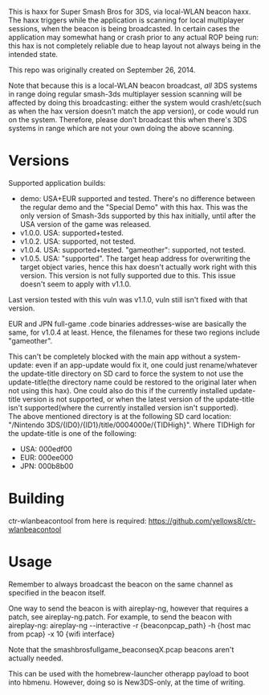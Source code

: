This is haxx for Super Smash Bros for 3DS, via local-WLAN beacon haxx. The haxx triggers while the application is scanning for local multiplayer sessions, when the beacon is being broadcasted.
In certain cases the application may somewhat hang or crash prior to any actual ROP being run: this hax is not completely reliable due to heap layout not always being in the intended state.

This repo was originally created on September 26, 2014.

Note that because this is a local-WLAN beacon broadcast, *all* 3DS systems in range doing regular smash-3ds multiplayer session scanning will be affected by doing this broadcasting: either the system would crash/etc(such as when the hax version doesn't match the app version), or code would run on the system. Therefore, please don't broadcast this when there's 3DS systems in range which are not your own doing the above scanning.

# Versions
Supported application builds:
* demo: USA+EUR supported and tested. There's no difference between the regular demo and the "Special Demo" with this hax. This was the only version of Smash-3ds supported by this hax initially, until after the USA version of the game was released.
* v1.0.0. USA: supported+tested.
* v1.0.2. USA: supported, not tested.
* v1.0.4. USA: supported+tested. "gameother": supported, not tested.
* v1.0.5. USA: "supported". The target heap address for overwriting the target object varies, hence this hax doesn't actually work right with this version. This version is not fully supported due to this. This issue doesn't seem to apply with v1.1.0.

Last version tested with this vuln was v1.1.0, vuln still isn't fixed with that version.

EUR and JPN full-game .code binaries addresses-wise are basically the same, for v1.0.4 at least. Hence, the filenames for these two regions include "gameother".

This can't be completely blocked with the main app without a system-update: even if an app-update would fix it, one could just rename/whatever the update-title directory on SD card to force the system to not use the update-title(the directory name could be restored to the original later when not using this hax). One could also do this if the currently installed update-title version is not supported, or when the latest version of the update-title isn't supported(where the currently installed version isn't supported).  
The above mentioned directory is at the following SD card location: "/Nintendo 3DS/{ID0}/{ID1}/title/0004000e/{TIDHigh}".
Where TIDHigh for the update-title is one of the following:
* USA: 000edf00
* EUR: 000ee000
* JPN: 000b8b00

# Building
ctr-wlanbeacontool from here is required: https://github.com/yellows8/ctr-wlanbeacontool

# Usage
Remember to always broadcast the beacon on the same channel as specified in the beacon itself.

One way to send the beacon is with aireplay-ng, however that requires a patch, see aireplay-ng.patch. For example, to send the beacon with aireplay-ng: aireplay-ng --interactive -r {beaconpcap_path} -h {host mac from pcap} -x 10 {wifi interface}

Note that the smashbrosfullgame_beaconseqX.pcap beacons aren't actually needed.

This can be used with the homebrew-launcher otherapp payload to boot into hbmenu. However, doing so is New3DS-only, at the time of writing.

